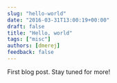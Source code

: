 ```yaml
---
slug: "hello-world"
date: "2016-03-31T13:00:19+00:00"
draft: false
title: "Hello, world"
tags: ["misc"]
authors: [dmerej]
feedback: false
---
```


First blog post. Stay tuned for more!
